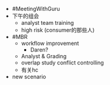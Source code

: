 - #MeetingWithGuru
- 下午的组会
	- analyst team training
	- high risk (consumer的那些人)
- #MBR
	- workflow improvement
		- Daren?
	- Analyst & Grading
	- overlap study conflict controlling
	- 有关hc
- new scenario